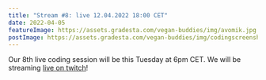 ```yaml
---
title: "Stream #8: live 12.04.2022 18:00 CET"
date: 2022-04-05
featureImage: https://assets.gradesta.com/vegan-buddies/img/avomik.jpg
postImage: https://assets.gradesta.com/vegan-buddies/img/codingscreenshot.png
---
```


Our 8th live coding session will be this Tuesday at 6pm CET. We will be streaming [live on twitch](https://www.twitch.tv/timotejcz)!


